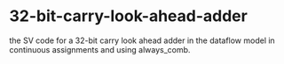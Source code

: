 # 32-bit-carry-look-ahead-adder
the SV code for a 32-bit carry look ahead adder in the dataflow model in continuous assignments and using always_comb.
